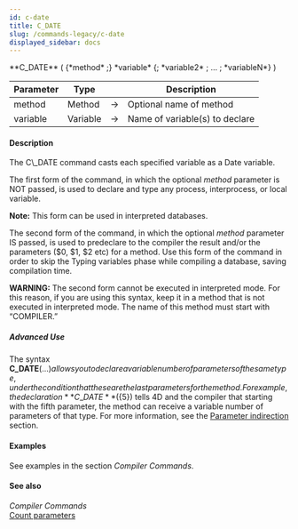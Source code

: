 ```yaml
---
id: c-date
title: C_DATE
slug: /commands-legacy/c-date
displayed_sidebar: docs
---
```


<!--REF #_command_.C_DATE.Syntax-->**C_DATE** ( {*method* ;} *variable* {; *variable2* ; ... ; *variableN*} )<!-- END REF-->
<!--REF #_command_.C_DATE.Params-->
| Parameter | Type |  | Description |
| --- | --- | --- | --- |
| method | Method | &rarr; | Optional name of method |
| variable | Variable | &rarr; | Name of variable(s) to declare |

<!-- END REF-->

#### Description 

<!--REF #_command_.C_DATE.Summary-->The C\_DATE command casts each specified variable as a Date variable.<!-- END REF-->

The first form of the command, in which the optional *method* parameter is NOT passed, is used to declare and type any process, interprocess, or local variable. 

**Note:** This form can be used in interpreted databases.

The second form of the command, in which the optional *method* parameter IS passed, is used to predeclare to the compiler the result and/or the parameters ($0, $1, $2 etc) for a method. Use this form of the command in order to skip the Typing variables phase while compiling a database, saving compilation time.

**WARNING:** The second form cannot be executed in interpreted mode. For this reason, if you are using this syntax, keep it in a method that is not executed in interpreted mode. The name of this method must start with “COMPILER.” 

##### Advanced Use 

The syntax **C\_DATE**(${...}) allows you to declare a variable number of parameters of the same type, under the condition that these are the last parameters for the method. For example, the declaration **C\_DATE**(${5}) tells 4D and the compiler that starting with the fifth parameter, the method can receive a variable number of parameters of that type. For more information, see the [Parameter indirection](/4Dv20R6/4D/20-R6/Typing-Guide.300-6958559.en.html#2064009) section.

#### Examples 

See examples in the section *Compiler Commands*.

#### See also 

*Compiler Commands*  
[Count parameters](count-parameters.md)  